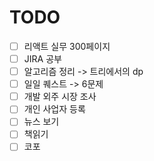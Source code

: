 # TODO

- [ ] 리액트 실무 300페이지 
- [ ] JIRA 공부
- [ ] 알고리즘 정리 -> 트리에서의 dp 
- [ ] 일일 퀘스트 -> 6문제
- [ ] 개발 외주 시장 조사
- [ ] 개인 사업자 등록 
- [ ] 뉴스 보기 
- [ ] 책읽기
- [ ] 코포 
